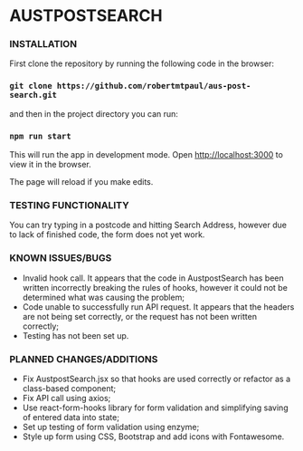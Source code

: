 # AUSTPOSTSEARCH

### INSTALLATION

First clone the repository by running the following code in the browser:
### `git clone https://github.com/robertmtpaul/aus-post-search.git`

and then in the project directory you can run:

### `npm run start`

This will run the app in  development mode.
Open [http://localhost:3000](http://localhost:3000) to view it in the browser.

The page will reload if you make edits.

### TESTING FUNCTIONALITY

You can try typing in a postcode and hitting Search Address, however due to lack of finished code, the form does not yet work.

### KNOWN ISSUES/BUGS

- Invalid hook call. It appears that the code in AustpostSearch has been written incorrectly breaking the rules of hooks, however it could not be determined what was causing the problem; 
- Code unable to successfully run API request. It appears that the headers are not being set correctly, or the request has not been written correctly;
- Testing has not been set up.

### PLANNED CHANGES/ADDITIONS

- Fix AustpostSearch.jsx so that hooks are used correctly or refactor as a class-based component;
- Fix API call using axios;
- Use react-form-hooks library for form validation and simplifying saving of entered data into state;
- Set up testing of form validation using enzyme;
- Style up form using CSS, Bootstrap and add icons with Fontawesome.
